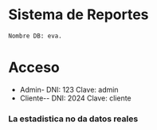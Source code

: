 # Sistema de Reportes
	Nombre DB: eva.
# Acceso
- Admin-
		DNI: 123
		Clave: admin
- Cliente--
		DNI: 2024
		Clave: cliente
### La estadistica no da datos reales
